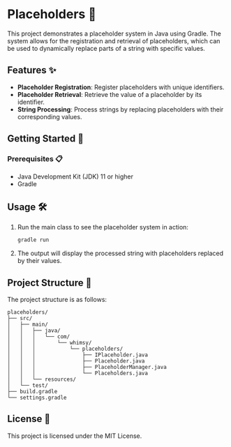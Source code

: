 # Placeholders 🎉

This project demonstrates a placeholder system in Java using Gradle. The system allows for the registration and
retrieval of placeholders, which can be used to dynamically replace parts of a string with specific values.

## Features ✨

- **Placeholder Registration**: Register placeholders with unique identifiers.
- **Placeholder Retrieval**: Retrieve the value of a placeholder by its identifier.
- **String Processing**: Process strings by replacing placeholders with their corresponding values.

## Getting Started 🚀

### Prerequisites 📋

- Java Development Kit (JDK) 11 or higher
- Gradle

## Usage 🛠️

1. Run the main class to see the placeholder system in action:
    ```sh
    gradle run
    ```

2. The output will display the processed string with placeholders replaced by their values.

## Project Structure 📂

The project structure is as follows:

```
placeholders/
├── src/
│   ├── main/
│   │   ├── java/
│   │   │   └── com/
│   │   │       └── whimsy/
│   │   │           └── placeholders/
│   │   │               ├── IPlaceholder.java
│   │   │               ├── Placeholder.java
│   │   │               ├── PlaceholderManager.java
│   │   │               └── Placeholders.java
│   │   └── resources/
│   └── test/
├── build.gradle
└── settings.gradle
```

## License 📜

This project is licensed under the MIT License.
